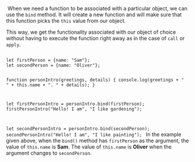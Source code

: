 ​
When we need a function to be
associated with a particular object,
we can use the `bind` method.
It will create a new function
and
will make sure that this
function picks the `this`
value from our object.

This way,
we get the functionality
associated with our object of choice
without having to execute the
function right away as in the case
of `call` or `apply`.

<Editor lang="javascript">
<code>
let firstPerson = {name: "Sam"};
let secondPerson = {name: "Oliver"};

function personIntro(greetings, details) {
  console.log(greetings + " " + this.name + ". " + details);
}

let firstPersonIntro = personIntro.bind(firstPerson);
firstPersonIntro("Hello! I am", "I like gardening");

let secondPersonIntro = personIntro.bind(secondPerson);
secondPersonIntro("Hello! I am", "I like painting");
</code>
</Editor>In the example given above,
when the `bind()` method
has `firstPerson` as the argument,
the value of `this.name` is **Sam**.
The value of `this.name` is **Oliver**
when the argument changes to `secondPerson`.
